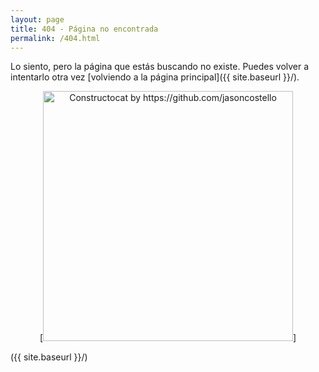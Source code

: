 ```yaml
---
layout: page
title: 404 - Página no encontrada
permalink: /404.html
---
```


Lo siento, pero la página que estás buscando no existe. Puedes volver a intentarlo otra vez [volviendo a la página principal]({{ site.baseurl }}/).

<p align="center">
[<img src="{{ site.baseurl }}/images/404.jpg" alt="Constructocat by https://github.com/jasoncostello" style="width: 400px;"/>]
</p>
({{ site.baseurl }}/)
